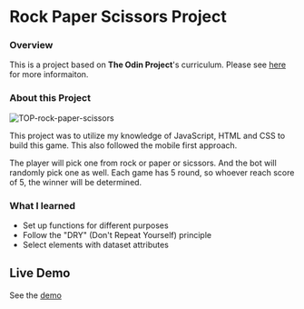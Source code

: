 # Rock Paper Scissors Project

### Overview

This is a project based on **The Odin Project**'s curriculum. Please see [here](https://www.theodinproject.com/paths/foundations/courses/foundations/lessons/rock-paper-scissors) for more informaiton.

### About this Project

![TOP-rock-paper-scissors](https://user-images.githubusercontent.com/35031228/138611603-a1dd0a0a-b48b-4caf-84a6-e2e77d6219b3.png)

This project was to utilize my knowledge of JavaScript, HTML and CSS to build this game. This also followed the mobile first approach.

The player will pick one from rock or paper or sicssors. And the bot will randomly pick one as well. Each game has 5 round, so whoever reach score of 5, the winner will be determined.

### What I learned

- Set up functions for different purposes
- Follow the "DRY" (Don't Repeat Yourself) principle
- Select elements with dataset attributes

## Live Demo

See the [demo](https://victoriacheng15.github.io/TOP-rock-paper-scissors/)
